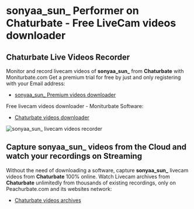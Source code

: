 # sonyaa_sun_ Performer on Chaturbate - Free LiveCam videos downloader

## Chaturbate Live Videos Recorder

Monitor and record livecam videos of **sonyaa_sun_** from **Chaturbate** with Moniturbate.com
Get a premium trial for free by just and only registering with your Email address:
* [sonyaa_sun_ Premium videos downloader](https://moniturbate.com/request-demo-licence-key.html)

Free livecam videos downloader - Moniturbate Software:
* [Chaturbate videos downloader](https://moniturbate.com/moniturbate-download-software.html)

![sonyaa_sun_ livecam videos recorder](https://peachurnet.com/templates/moniturbate-software.png)


## Capture sonyaa_sun_ videos from the Cloud and watch your recordings on Streaming

Without the need of downloading a software, capture **sonyaa_sun_** livecam videos from **Chaturbate** 100% online.
Watch Livecam archives from **Chaturbate** unlimitedly from thousands of existing recordings, only on Peachurbate.com and its websites network:
* [Chaturbate videos archives](https://peachurnet.com/)
